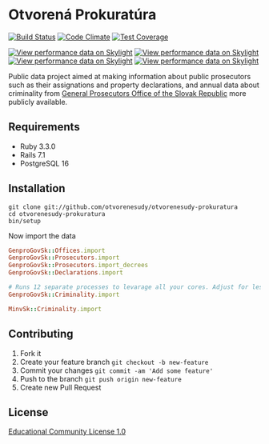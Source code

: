# Otvorená Prokuratúra

[![Build Status](https://github.com/otvorenesudy/otvorenesudy-prokuratura/actions/workflows/main.yml/badge.svg?branch=main)](https://github.com/otvorenesudy/otvorenesudy-prokuratura/actions?query=branch:main)
[![Code Climate](https://codeclimate.com/github/otvorenesudy/otvorenesudy-prokuratura/badges/gpa.svg)](https://codeclimate.com/github/otvorenesudy/otvorenesudy-prokuratura)
[![Test Coverage](https://codeclimate.com/github/otvorenesudy/otvorenesudy-prokuratura/badges/coverage.svg)](https://codeclimate.com/github/otvorenesudy/otvorenesudy-prokuratura/coverage)

[![View performance data on Skylight](https://badges.skylight.io/status/T4hV7FBx1p8H.svg)](https://oss.skylight.io/app/applications/T4hV7FBx1p8H)
[![View performance data on Skylight](https://badges.skylight.io/rpm/T4hV7FBx1p8H.svg)](https://oss.skylight.io/app/applications/T4hV7FBx1p8H)
[![View performance data on Skylight](https://badges.skylight.io/typical/T4hV7FBx1p8H.svg)](https://oss.skylight.io/app/applications/T4hV7FBx1p8H)
[![View performance data on Skylight](https://badges.skylight.io/problem/T4hV7FBx1p8H.svg)](https://oss.skylight.io/app/applications/T4hV7FBx1p8H)

Public data project aimed at making information about public prosecutors such as their assignations and property declarations, and annual data about criminality from [General Prosecutors Office of the Slovak Republic](https://www.genpro.gov.sk) more publicly available.

## Requirements

- Ruby 3.3.0
- Rails 7.1
- PostgreSQL 16

## Installation

```
git clone git://github.com/otvorenesudy/otvorenesudy-prokuratura
cd otvorenesudy-prokuratura
bin/setup
```

Now import the data

```ruby
GenproGovSk::Offices.import
GenproGovSk::Prosecutors.import
GenproGovSk::Prosecutors.import_decrees
GenproGovSk::Declarations.import

# Runs 12 separate processes to levarage all your cores. Adjust for less if needed.
GenproGovSk::Criminality.import

MinvSk::Criminality.import
```

## Contributing

1. Fork it
2. Create your feature branch `git checkout -b new-feature`
3. Commit your changes `git commit -am 'Add some feature'`
4. Push to the branch `git push origin new-feature`
5. Create new Pull Request

## License

[Educational Community License 1.0](http://opensource.org/licenses/ecl1.php)
